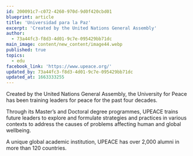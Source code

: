 ```yaml
---
id: 200091c7-c072-4260-970d-9d0f420cbd01
blueprint: article
title: 'Universidad para la Paz'
excerpt: 'Created by the United Nations General Assembly'
author:
  - 73a44fc3-f8d3-4d01-9c7e-095429bb71dc
main_image: content/new_content/image44.webp
published: true
topics:
  - edu
facebook_link: 'https://www.upeace.org/'
updated_by: 73a44fc3-f8d3-4d01-9c7e-095429bb71dc
updated_at: 1663333255
---
```

Created by the United Nations General Assembly, the University for Peace has been training leaders for peace for the past four decades. 

Through its Master’s and Doctoral degree programmes, UPEACE trains future leaders to explore and formulate strategies and practices in various contexts to address the causes of problems affecting human and global wellbeing.

A unique global academic institution, UPEACE has over 2,000 alumni in more than 120 countries.
